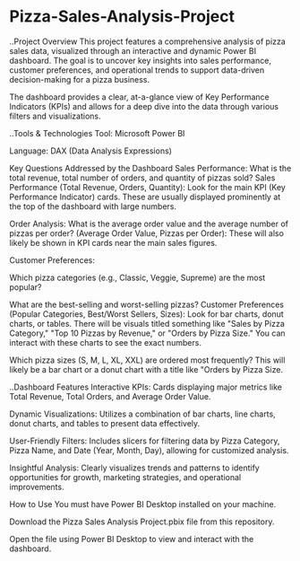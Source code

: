 # Pizza-Sales-Analysis-Project
..Project Overview
This project features a comprehensive analysis of pizza sales data, visualized through an interactive and dynamic Power BI dashboard. The goal is to uncover key insights into sales performance, customer preferences, and operational trends to support data-driven decision-making for a pizza business.

The dashboard provides a clear, at-a-glance view of Key Performance Indicators (KPIs) and allows for a deep dive into the data through various filters and visualizations.

..Tools & Technologies
Tool: Microsoft Power BI

Language: DAX (Data Analysis Expressions)

Key Questions Addressed by the Dashboard
Sales Performance: What is the total revenue, total number of orders, and quantity of pizzas sold?
Sales Performance (Total Revenue, Orders, Quantity): Look for the main KPI (Key Performance Indicator) cards. These are usually displayed prominently at the top of the dashboard with large numbers.

Order Analysis: What is the average order value and the average number of pizzas per order?
(Average Order Value, Pizzas per Order): These will also likely be shown in KPI cards near the main sales figures.

Customer Preferences:

Which pizza categories (e.g., Classic, Veggie, Supreme) are the most popular?

What are the best-selling and worst-selling pizzas?
Customer Preferences (Popular Categories, Best/Worst Sellers, Sizes): Look for bar charts, donut charts, or tables. There will be visuals titled something like "Sales by Pizza Category," "Top 10 Pizzas by Revenue," or "Orders by Pizza Size." You can interact with these charts to see the exact numbers.

Which pizza sizes (S, M, L, XL, XXL) are ordered most frequently?
 This will likely be a bar chart or a donut chart with a title like "Orders by Pizza Size.

..Dashboard Features
Interactive KPIs: Cards displaying major metrics like Total Revenue, Total Orders, and Average Order Value.

Dynamic Visualizations: Utilizes a combination of bar charts, line charts, donut charts, and tables to present data effectively.

User-Friendly Filters: Includes slicers for filtering data by Pizza Category, Pizza Name, and Date (Year, Month, Day), allowing for customized analysis.

Insightful Analysis: Clearly visualizes trends and patterns to identify opportunities for growth, marketing strategies, and operational improvements.

How to Use
You must have Power BI Desktop installed on your machine.

Download the Pizza Sales Analysis Project.pbix file from this repository.

Open the file using Power BI Desktop to view and interact with the dashboard.

